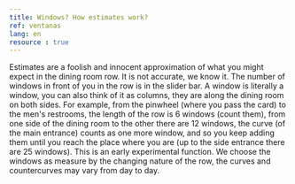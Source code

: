 ```yaml
---
title: Windows? How estimates work?
ref: ventanas
lang: en
resource : true
---
```


Estimates are a foolish and innocent approximation of what you might expect in the dining room row. It is not accurate, we know it.
The number of windows in front of you in the row is in the slider bar. A window is literally a window, you can also think of it as columns, they are along the dining room on both sides.
For example, from the pinwheel (where you pass the card) to the men's restrooms, the length of the row is 6 windows (count them), from one side of the dining room to the other there are 12 windows, the curve (of the main entrance) counts as one more window, and so you keep adding them until you reach the place where you are (up to the side entrance there are 25 windows).
This is an early experimental function. We choose the windows as measure by the changing nature of the row, the curves and countercurves may vary from day to day.